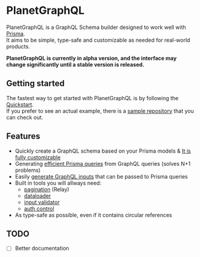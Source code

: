 # PlanetGraphQL

PlanetGraphQL is a GraphQL Schema builder designed to work well with [Prisma](https://github.com/prisma/prisma).  
It aims to be simple, type-safe and customizable as needed for real-world products.

**PlanetGraphQL is currently in alpha version, and the interface may change significantly until a stable version is released.**

## Getting started

The fastest way to get started with PlanetGraphQL is by following the [Quickstart](https://github.com/planet-graphql/planet-graphql/blob/master/quickstart.md).  
If you prefer to see an actual example, there is a [sample repository](https://github.com/planet-graphql/examples) that you can check out.

## Features

- Quickly create a GraphQL schema based on your Prisma models & [It is fully customizable]()
- Generating [efficient Prisma queries]() from GraphQL queries (solves N+1 problems)
- Easily [generate GraphQL inputs]() that can be passed to Prisma queries
- Built in tools you will allways need:
  - [pagination]() (Relay)
  - [dataloader]()
  - [input validator]()
  - [auth control]()
- As type-safe as possible, even if it contains circular references

## TODO

- [ ] Better documentation
